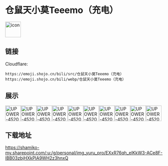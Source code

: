 # 仓鼠天小莫Teeemo（充电）
<img src="https://emoji.shojo.cn/bili/src/仓鼠天小莫Teeemo（充电）/icon.png" width="50" height="50" alt="icon">

## 链接
Cloudflare:
```
https://emoji.shojo.cn/bili/src/仓鼠天小莫Teeemo（充电）
https://emoji.shojo.cn/bili/webp/仓鼠天小莫Teeemo（充电）
```
## 展示
<img src="https://emoji.shojo.cn/bili/src/仓鼠天小莫Teeemo（充电）/UPOWER-452075137-OK.png" width="50" height="50" alt="UPOWER-452075137-OK"><img src="https://emoji.shojo.cn/bili/src/仓鼠天小莫Teeemo（充电）/UPOWER-452075137-干杯.png" width="50" height="50" alt="UPOWER-452075137-干杯"><img src="https://emoji.shojo.cn/bili/src/仓鼠天小莫Teeemo（充电）/UPOWER-452075137-疑惑.png" width="50" height="50" alt="UPOWER-452075137-疑惑"><img src="https://emoji.shojo.cn/bili/src/仓鼠天小莫Teeemo（充电）/UPOWER-452075137-吃瓜.png" width="50" height="50" alt="UPOWER-452075137-吃瓜"><img src="https://emoji.shojo.cn/bili/src/仓鼠天小莫Teeemo（充电）/UPOWER-452075137-托腮.png" width="50" height="50" alt="UPOWER-452075137-托腮"><img src="https://emoji.shojo.cn/bili/src/仓鼠天小莫Teeemo（充电）/UPOWER-452075137-吃花花.png" width="50" height="50" alt="UPOWER-452075137-吃花花"><img src="https://emoji.shojo.cn/bili/src/仓鼠天小莫Teeemo（充电）/UPOWER-452075137-超凶.png" width="50" height="50" alt="UPOWER-452075137-超凶"><img src="https://emoji.shojo.cn/bili/src/仓鼠天小莫Teeemo（充电）/UPOWER-452075137-无奈.png" width="50" height="50" alt="UPOWER-452075137-无奈"><img src="https://emoji.shojo.cn/bili/src/仓鼠天小莫Teeemo（充电）/UPOWER-452075137-探头.png" width="50" height="50" alt="UPOWER-452075137-探头"><img src="https://emoji.shojo.cn/bili/src/仓鼠天小莫Teeemo（充电）/UPOWER-452075137-邪魅一笑.png" width="50" height="50" alt="UPOWER-452075137-邪魅一笑">

## 下载地址

https://shamiko-my.sharepoint.com/:u:/g/personal/img_yuru_pro/EXxR76qh_elKkW3-ACe8F-IBB03zbjHXkPlA9WH2z3hnxQ